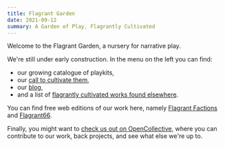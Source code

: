 ```yaml
---
title: Flagrant Garden
date: 2021-09-12
summary: A Garden of Play, Flagrantly Cultivated
---
```


Welcome to the Flagrant Garden, a nursery for narrative play.

We're still under early construction. In the menu on the left you can find:

- our growing catalogue of playkits,
- our [call to cultivate them](/cultivation),
- our [blog](/posts),
- and a list of [flagrantly cultivated works found elsewhere](/cultivars).

You can find free web editions of our work here, namely [Flagrant Factions](/games/factions) and
[Flagrant66](/games/66).

Finally, you might want to
[check us out on OpenCollective](https://opencollective.com/flagrantgarden), where you can
contribute to our work, back projects, and see what else we're up to.
